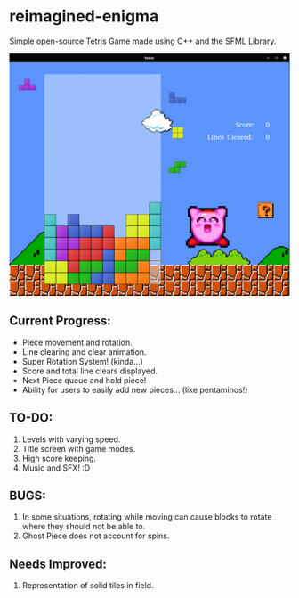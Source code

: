 # reimagined-enigma
Simple open-source Tetris Game made using C++ and the SFML Library.

![Screenshot](media/screenshot1.png)

## Current Progress:
* Piece movement and rotation.
* Line clearing and clear animation.
* Super Rotation System! (kinda...)
* Score and total line clears displayed.
* Next Piece queue and hold piece!
* Ability for users to easily add new pieces... (like pentaminos!)

## TO-DO:
1. Levels with varying speed.
2. Title screen with game modes.
3. High score keeping.
4. Music and SFX! :D

## BUGS:
1. In some situations, rotating while moving can cause blocks to rotate where they should not be able to.
2. Ghost Piece does not account for spins.

## Needs Improved:
1. Representation of solid tiles in field.

